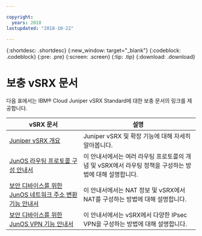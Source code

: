 ```yaml
---

copyright:
  years: 2018
lastupdated: "2018-10-22"

---
```


{:shortdesc: .shortdesc}
{:new_window: target="_blank"}
{:codeblock: .codeblock}
{:pre: .pre}
{:screen: .screen}
{:tip: .tip}
{:download: .download}

# 보충 vSRX 문서
다음 표에서는 IBM® Cloud Juniper vSRX Standard에 대한 보충 문서의 링크를 제공합니다. 

vSRX 문서 |설명
------------- | -------------  
[Juniper vSRX 개요](https://www.juniper.net/us/en/products-services/security/srx-series/vsrx/)  | Juniper vSRX 및 확장 기능에 대해 자세히 알아봅니다. 
[JunOS 라우팅 프로토콜 구성 안내서](https://www.juniper.net/documentation/en_US/junos11.4/information-products/topic-collections/config-guide-routing/config-guide-routing.pdf)  | 이 안내서에서는 여러 라우팅 프로토콜의 개념 및 vSRX에서 라우팅 정책을 구성하는 방법에 대해 설명합니다.
[보안 디바이스를 위한 JunOS 네트워크 주소 변환 기능 안내서 ](https://www.juniper.net/documentation/en_US/junos/information-products/pathway-pages/security/security-nat.pdf)  | 이 안내서에서는 NAT 정보 및 vSRX에서 NAT를 구성하는 방법에 대해 설명합니다. 
[보안 디바이스를 위한 JunOS VPN 기능 안내서 ](https://www.juniper.net/documentation/en_US/junos/information-products/pathway-pages/security/security-vpn-ipsec.pdf)  | 이 안내서에서는 vSRX에서 다양한 IPsec VPN을 구성하는 방법에 대해 설명합니다. 
